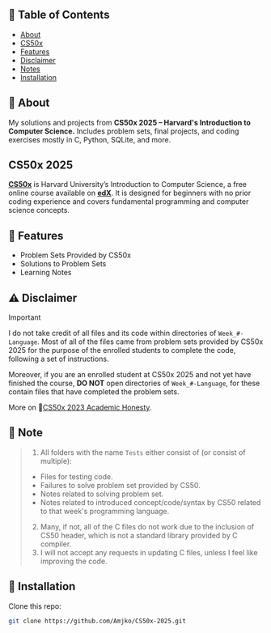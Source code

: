 ## 📃 Table of Contents
 - [About](#-about)
 - [CS50x](#-cs50x-2025)
 - [Features](#-features)
 - [Disclaimer](#-disclaimer)
 - [Notes](#-note)
 - [Installation](#-installation)

## 📌 About
 My solutions and projects from **CS50x 2025 – Harvard's Introduction to Computer Science.** Includes problem sets, final projects, and coding exercises mostly in C, Python, SQLite, and more.

## CS50x 2025
 [**CS50x**](https://cs50.harvard.edu/x/2025/) is Harvard University’s Introduction to Computer Science, a free online course available on [**edX**](https://www.edx.org/learn/computer-science/harvard-university-cs50-s-introduction-to-computer-science). It is designed for beginners with no prior coding experience and covers fundamental programming and computer science concepts.

## 🚀 Features
- Problem Sets Provided by CS50x
- Solutions to Problem Sets
- Learning Notes

## ⚠️ Disclaimer 
> [!IMPORTANT]
> I do not take credit of all files and its code within directories of `Week_#-Language`. Most of all of the files came from problem sets provided by CS50x 2025 for the purpose of the enrolled students to complete the code, following a set of instructions.

 Moreover, if you are an enrolled student at CS50x 2025 and not yet have finished the course, **DO NOT** open directories of `Week_#-Language`, for these contain files that have completed the problem sets.

 More on 🔗[CS50x 2023 Academic Honesty](https://cs50.harvard.edu/x/2023/honesty/).

## 📝 Note
> 1. All folders with the name `Tests` either consist of (or consist of multiple):
> - Files for testing code.
> - Failures to solve problem set provided by CS50.
> - Notes related to solving problem set.
> - Notes related to introduced concept/code/syntax by CS50 related to that week's programming language.
> 2. Many, if not, all of the C files do not work due to the inclusion of CS50 header, which is not a standard library provided by C compiler.
> 3. I will not accept any requests in updating C files, unless I feel like improving the code.

## 💾 Installation  
Clone this repo:  
```sh
git clone https://github.com/Amjko/CS50x-2025.git
```